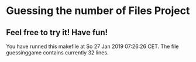 # Guessing the number of Files Project
## Feel free to try it! Have fun!
You have runned this makefile at So 27 Jan 2019 07:26:26 CET.
The file guessinggame contains currently       32 lines.
